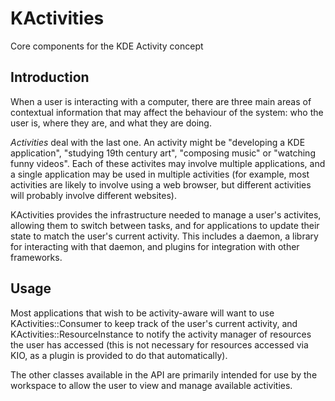 # KActivities

Core components for the KDE Activity concept

## Introduction

When a user is interacting with a computer, there are three main areas of
contextual information that may affect the behaviour of the system: who the user
is, where they are, and what they are doing.

*Activities* deal with the last one. An activity might be "developing a KDE
application", "studying 19th century art", "composing music" or "watching funny
videos". Each of these activites may involve multiple applications, and a single
application may be used in multiple activities (for example, most activities are
likely to involve using a web browser, but different activities will probably
involve different websites).

KActivities provides the infrastructure needed to manage a user's activites,
allowing them to switch between tasks, and for applications to update their
state to match the user's current activity. This includes a daemon, a library
for interacting with that daemon, and plugins for integration with other
frameworks.

## Usage

Most applications that wish to be activity-aware will want to use
KActivities::Consumer to keep track of the user's current activity, and
KActivities::ResourceInstance to notify the activity manager of resources the
user has accessed (this is not necessary for resources accessed via KIO, as a
plugin is provided to do that automatically).

The other classes available in the API are primarily intended for use by the
workspace to allow the user to view and manage available activities.

